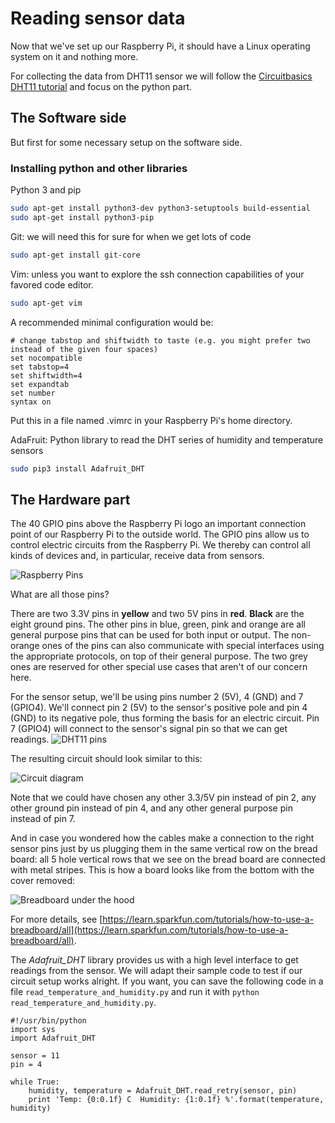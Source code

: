 # Reading sensor data

Now that we've set up our Raspberry Pi, it should have a Linux operating system on it and nothing more.

For collecting the data from DHT11 sensor we will follow the [Circuitbasics DHT11 tutorial](http://www.circuitbasics.com/how-to-set-up-the-dht11-humidity-sensor-on-the-raspberry-pi) and focus on the python part.

## The Software side

But first for some necessary setup on the software side.

### Installing python and other libraries

Python 3 and pip
```bash
sudo apt-get install python3-dev python3-setuptools build-essential
sudo apt-get install python3-pip
```

Git: we will need this for sure for when we get lots of code
```bash
sudo apt-get install git-core
```

Vim: unless you want to explore the ssh connection capabilities of your favored code editor.
```bash
sudo apt-get vim
```
A recommended minimal configuration would be:
```
# change tabstop and shiftwidth to taste (e.g. you might prefer two instead of the given four spaces) 
set nocompatible
set tabstop=4
set shiftwidth=4
set expandtab
set number
syntax on
```
Put this in a file named .vimrc in your Raspberry Pi's home directory.

AdaFruit: Python library to read the DHT series of humidity and temperature sensors
```bash
sudo pip3 install Adafruit_DHT
```

## The Hardware part

The 40 GPIO pins above the Raspberry Pi logo an important connection point of our Raspberry Pi to the outside world.
The GPIO pins allow us to control electric circuits from the Raspberry Pi. 
We thereby can control all kinds of devices and, in particular, receive data from sensors.

![Raspberry Pins](https://www.rs-online.com/designspark/rel-assets/dsauto/temp/uploaded/githubpin.JPG)

What are all those pins?

There are two 3.3V pins in **yellow** and two 5V pins in **red**.
**Black** are the eight ground pins. 
The other pins in blue, green, pink and orange are all general purpose pins that can be used for both input or output.
The non-orange ones of the pins can also communicate with special interfaces using the appropriate protocols, on top of their general purpose.
The two grey ones are reserved for other special use cases that aren't of our concern here.

For the sensor setup, we'll be using pins number 2 (5V), 4 (GND) and 7 (GPIO4).
We'll connect pin 2 (5V) to the sensor's positive pole and pin 4 (GND) to its negative pole, thus forming the basis for an electric circuit.
Pin 7 (GPIO4) will connect to the sensor's signal pin so that we can get readings.
![DHT11 pins](https://mounishkokkula.files.wordpress.com/2017/02/dht11-pinout-for-three-pin-and-four-pin-types-21.jpg)

The resulting circuit should look similar to this:

![Circuit diagram](https://mounishkokkula.files.wordpress.com/2017/02/raspberry-pi-dht11-ssh-terminal-output1.png?w=1338&h=582) 

Note that we could have chosen any other 3.3/5V pin instead of pin 2, any other ground pin instead of pin 4, and any other general purpose pin instead of pin 7.

And in case you wondered how the cables make a connection to the right sensor pins just by us plugging them in the same vertical row on the bread board:
all 5 hole vertical rows that we see on the bread board are connected with metal stripes.
This is how a board looks like from the bottom with the cover removed:

![Breadboard under the hood](https://cdn.sparkfun.com/r/600-600/assets/e/7/7/e/c/5175c500ce395f5a49000004.jpg)

For more details, see [https://learn.sparkfun.com/tutorials/how-to-use-a-breadboard/all](https://learn.sparkfun.com/tutorials/how-to-use-a-breadboard/all).

The *Adafruit_DHT* library provides us with a high level interface to get readings from the sensor.
We will adapt their sample code to test if our circuit setup works alright.
If you want, you can save the following code in a file `read_temperature_and_humidity.py` and run it with `python read_temperature_and_humidity.py`.

```
#!/usr/bin/python
import sys
import Adafruit_DHT

sensor = 11
pin = 4

while True:
    humidity, temperature = Adafruit_DHT.read_retry(sensor, pin)
    print 'Temp: {0:0.1f} C  Humidity: {1:0.1f} %'.format(temperature, humidity)
```